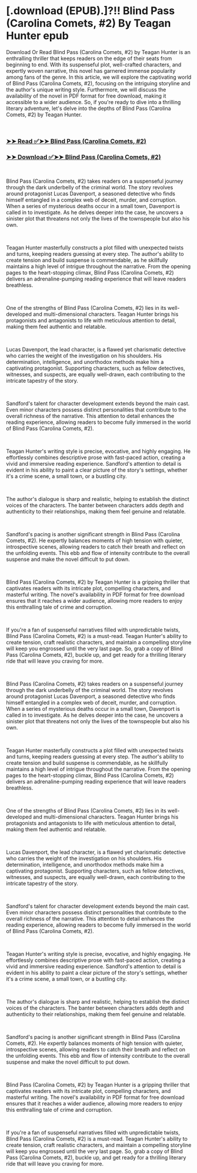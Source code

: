 # [.download (EPUB).]?!! Blind Pass (Carolina Comets, #2) By Teagan Hunter epub

<p>Download Or Read Blind Pass (Carolina Comets, #2) by Teagan Hunter is an enthralling thriller that keeps readers on the edge of their seats from beginning to end. With its suspenseful plot, well-crafted characters, and expertly woven narrative, this novel has garnered immense popularity among fans of the genre. In this article, we will explore the captivating world of Blind Pass (Carolina Comets, #2), focusing on the intriguing storyline and the author's unique writing style. Furthermore, we will discuss the availability of the novel in PDF format for free download, making it accessible to a wider audience. So, if you're ready to dive into a thrilling literary adventure, let's delve into the depths of Blind Pass (Carolina Comets, #2) by Teagan Hunter.</p>
<p>&nbsp;</p>

### [➤➤ Read ✅➤➤ Blind Pass (Carolina Comets, #2)](https://pdfworldnow.com/?book=59355908)

### [➤➤ Download ✅➤➤ Blind Pass (Carolina Comets, #2)](https://pdfworldnow.com/?book=59355908)

<p>&nbsp;</p>
<p>Blind Pass (Carolina Comets, #2) takes readers on a suspenseful journey through the dark underbelly of the criminal world. The story revolves around protagonist Lucas Davenport, a seasoned detective who finds himself entangled in a complex web of deceit, murder, and corruption. When a series of mysterious deaths occur in a small town, Davenport is called in to investigate. As he delves deeper into the case, he uncovers a sinister plot that threatens not only the lives of the townspeople but also his own.</p>
<p>&nbsp;</p>
<p>Teagan Hunter masterfully constructs a plot filled with unexpected twists and turns, keeping readers guessing at every step. The author's ability to create tension and build suspense is commendable, as he skillfully maintains a high level of intrigue throughout the narrative. From the opening pages to the heart-stopping climax, Blind Pass (Carolina Comets, #2) delivers an adrenaline-pumping reading experience that will leave readers breathless.</p>
<p>&nbsp;</p>
<p>One of the strengths of Blind Pass (Carolina Comets, #2) lies in its well-developed and multi-dimensional characters. Teagan Hunter brings his protagonists and antagonists to life with meticulous attention to detail, making them feel authentic and relatable.</p>
<p>&nbsp;</p>
<p>Lucas Davenport, the lead character, is a flawed yet charismatic detective who carries the weight of the investigation on his shoulders. His determination, intelligence, and unorthodox methods make him a captivating protagonist. Supporting characters, such as fellow detectives, witnesses, and suspects, are equally well-drawn, each contributing to the intricate tapestry of the story.</p>
<p>&nbsp;</p>
<p>Sandford's talent for character development extends beyond the main cast. Even minor characters possess distinct personalities that contribute to the overall richness of the narrative. This attention to detail enhances the reading experience, allowing readers to become fully immersed in the world of Blind Pass (Carolina Comets, #2).</p>
<p>&nbsp;</p>
<p>Teagan Hunter's writing style is precise, evocative, and highly engaging. He effortlessly combines descriptive prose with fast-paced action, creating a vivid and immersive reading experience. Sandford's attention to detail is evident in his ability to paint a clear picture of the story's settings, whether it's a crime scene, a small town, or a bustling city.</p>
<p>&nbsp;</p>
<p>The author's dialogue is sharp and realistic, helping to establish the distinct voices of the characters. The banter between characters adds depth and authenticity to their relationships, making them feel genuine and relatable.</p>
<p>&nbsp;</p>
<p>Sandford's pacing is another significant strength in Blind Pass (Carolina Comets, #2). He expertly balances moments of high tension with quieter, introspective scenes, allowing readers to catch their breath and reflect on the unfolding events. This ebb and flow of intensity contribute to the overall suspense and make the novel difficult to put down.</p>
<p>&nbsp;</p>
<p>Blind Pass (Carolina Comets, #2) by Teagan Hunter is a gripping thriller that captivates readers with its intricate plot, compelling characters, and masterful writing. The novel's availability in PDF format for free download ensures that it reaches a wider audience, allowing more readers to enjoy this enthralling tale of crime and corruption.</p>
<p>&nbsp;</p>
<p>If you're a fan of suspenseful narratives filled with unpredictable twists, Blind Pass (Carolina Comets, #2) is a must-read. Teagan Hunter's ability to create tension, craft realistic characters, and maintain a compelling storyline will keep you engrossed until the very last page. So, grab a copy of Blind Pass (Carolina Comets, #2), buckle up, and get ready for a thrilling literary ride that will leave you craving for more.</p>
<p>&nbsp;</p>
<p>Blind Pass (Carolina Comets, #2) takes readers on a suspenseful journey through the dark underbelly of the criminal world. The story revolves around protagonist Lucas Davenport, a seasoned detective who finds himself entangled in a complex web of deceit, murder, and corruption. When a series of mysterious deaths occur in a small town, Davenport is called in to investigate. As he delves deeper into the case, he uncovers a sinister plot that threatens not only the lives of the townspeople but also his own.</p>
<p>&nbsp;</p>
<p>Teagan Hunter masterfully constructs a plot filled with unexpected twists and turns, keeping readers guessing at every step. The author's ability to create tension and build suspense is commendable, as he skillfully maintains a high level of intrigue throughout the narrative. From the opening pages to the heart-stopping climax, Blind Pass (Carolina Comets, #2) delivers an adrenaline-pumping reading experience that will leave readers breathless.</p>
<p>&nbsp;</p>
<p>One of the strengths of Blind Pass (Carolina Comets, #2) lies in its well-developed and multi-dimensional characters. Teagan Hunter brings his protagonists and antagonists to life with meticulous attention to detail, making them feel authentic and relatable.</p>
<p>&nbsp;</p>
<p>Lucas Davenport, the lead character, is a flawed yet charismatic detective who carries the weight of the investigation on his shoulders. His determination, intelligence, and unorthodox methods make him a captivating protagonist. Supporting characters, such as fellow detectives, witnesses, and suspects, are equally well-drawn, each contributing to the intricate tapestry of the story.</p>
<p>&nbsp;</p>
<p>Sandford's talent for character development extends beyond the main cast. Even minor characters possess distinct personalities that contribute to the overall richness of the narrative. This attention to detail enhances the reading experience, allowing readers to become fully immersed in the world of Blind Pass (Carolina Comets, #2).</p>
<p>&nbsp;</p>
<p>Teagan Hunter's writing style is precise, evocative, and highly engaging. He effortlessly combines descriptive prose with fast-paced action, creating a vivid and immersive reading experience. Sandford's attention to detail is evident in his ability to paint a clear picture of the story's settings, whether it's a crime scene, a small town, or a bustling city.</p>
<p>&nbsp;</p>
<p>The author's dialogue is sharp and realistic, helping to establish the distinct voices of the characters. The banter between characters adds depth and authenticity to their relationships, making them feel genuine and relatable.</p>
<p>&nbsp;</p>
<p>Sandford's pacing is another significant strength in Blind Pass (Carolina Comets, #2). He expertly balances moments of high tension with quieter, introspective scenes, allowing readers to catch their breath and reflect on the unfolding events. This ebb and flow of intensity contribute to the overall suspense and make the novel difficult to put down.</p>
<p>&nbsp;</p>
<p>Blind Pass (Carolina Comets, #2) by Teagan Hunter is a gripping thriller that captivates readers with its intricate plot, compelling characters, and masterful writing. The novel's availability in PDF format for free download ensures that it reaches a wider audience, allowing more readers to enjoy this enthralling tale of crime and corruption.</p>
<p>&nbsp;</p>
<p>If you're a fan of suspenseful narratives filled with unpredictable twists, Blind Pass (Carolina Comets, #2) is a must-read. Teagan Hunter's ability to create tension, craft realistic characters, and maintain a compelling storyline will keep you engrossed until the very last page. So, grab a copy of Blind Pass (Carolina Comets, #2), buckle up, and get ready for a thrilling literary ride that will leave you craving for more.</p>
<p>&nbsp;</p>
